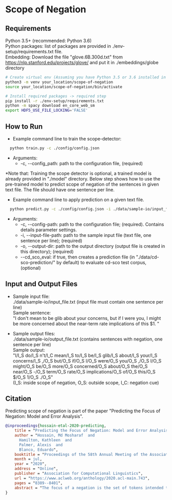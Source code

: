 Scope of Negation 
===================================================================

## Requirements
Python 3.5+ (recommended: Python 3.6) \
Python packages: list of packages are provided in ./env-setup/requirements.txt file. \
Embedding: Download the file "glove.6B.300d.txt" from https://nlp.stanford.edu/projects/glove/ and put it in ./embeddings/globe directory

```bash
# Create virtual env (Assuming you have Python 3.5 or 3.6 installed in your machine) -> optional step
python3 -m venv your_location/scope-of-negation
source your_location/scope-of-negation/bin/activate

# Install required packages -> required step
pip install -r ./env-setup/requirements.txt
python -m spacy download en_core_web_sm
export HDF5_USE_FILE_LOCKING='FALSE'
```


## How to Run

- Example command line to train the scope-detector: 
```bash
  python train.py -c ./config/config.json 
```
  + Arguments:
	  - -c, --config_path: path to the configuration file, (required)
  
  *Note that: Training the scope detector is optional, a trained model is already provided in "./model" directory. Below step shows how to use the pre-trained model to predict scope of negation of the sentences in given text file. The file should have one sentence per line.
	
- Example command line to apply prediction on a given text file. 
```bash
  python predict.py -c ./config/config.json -i ./data/sample-io/input_file.txt -o ./data/sample-io/ 
```
  + Arguments:
	  - -c, --config-path: path to the configuration file; (required). Contains details parameter settings.
	  - -i, --input-file-path: path to the sample input file (text file, one sentence per line); (required)
	  - -o, --output-dir: path to the output directory (output file is created in this directory); (required)
	  - --cd_sco_eval: if true, then creates a prediction file (in "./data/cd-sco-prediction/" by default) to evaluate cd-sco test corpus, (optional)
  
## Input and Output Files
- Sample input file:   \
./data/sample-io/input_file.txt (input file must contain one sentence per line) \
Sample sentence: \
"I don't mean to be glib about your concerns, but if I were you, I might be more concerned about the near-term rate implications of this $1.	"

- Sample output files: \
./data/sample-io/output_file.txt (contains sentences with negation, one sentence per line) \
Sample output: \
"I/I_S do/I_S n't/I_C mean/I_S to/I_S be/I_S glib/I_S about/I_S your/I_S concerns/I_S ,/O_S but/O_S if/O_S I/O_S were/O_S you/O_S ,/O_S I/O_S might/O_S be/O_S more/O_S concerned/O_S about/O_S the/O_S near/O_S -/O_S term/O_S rate/O_S implications/O_S of/O_S this/O_S $/O_S 1/O_S ./O_S" \
(I_S: inside scope of negation, O_S: outside scope, I_C: negation cue)

## Citation

Predicting scope of negation is part of the paper "Predicting the Focus of Negation: Model and Error Analysis". 
```bibtex
@inproceedings{hossain-etal-2020-predicting,
    title = "Predicting the Focus of Negation: Model and Error Analysis",
    author = "Hossain, Md Mosharaf  and
      Hamilton, Kathleen  and
      Palmer, Alexis  and
      Blanco, Eduardo",
    booktitle = "Proceedings of the 58th Annual Meeting of the Association for Computational Linguistics",
    month = jul,
    year = "2020",
    address = "Online",
    publisher = "Association for Computational Linguistics",
    url = "https://www.aclweb.org/anthology/2020.acl-main.743",
    pages = "8389--8401",
    abstract = "The focus of a negation is the set of tokens intended to be negated, and a key component for revealing affirmative alternatives to negated utterances. In this paper, we experiment with neural networks to predict the focus of negation. Our main novelty is leveraging a scope detector to introduce the scope of negation as an additional input to the network. Experimental results show that doing so obtains the best results to date. Additionally, we perform a detailed error analysis providing insights into the main error categories, and analyze errors depending on whether the model takes into account scope and context information.",
}
```
